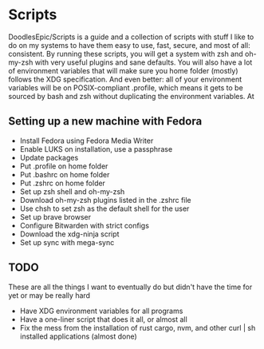 # Scripts

DoodlesEpic/Scripts is a guide and a collection of scripts with stuff I like to do on my systems to have them easy to use, fast, secure, and most of all: consistent.
By running these scripts, you will get a system with zsh and oh-my-zsh with very useful plugins and sane defaults.
You will also have a lot of environment variables that will make sure you home folder (mostly) follows the XDG specification.
And even better: all of your environment variables will be on POSIX-compliant .profile, which means it gets to be sourced by bash and zsh without duplicating the environment variables.
At

## Setting up a new machine with Fedora

- Install Fedora using Fedora Media Writer
- Enable LUKS on installation, use a passphrase
- Update packages
- Put .profile on home folder
- Put .bashrc on home folder
- Put .zshrc on home folder
- Set up zsh shell and oh-my-zsh
- Download oh-my-zsh plugins listed in the .zshrc file
- Use chsh to set zsh as the default shell for the user
- Set up brave browser
- Configure Bitwarden with strict configs
- Download the xdg-ninja script
- Set up sync with mega-sync

## TODO

These are all the things I want to eventually do but didn't have the time for yet or may be really hard

- Have XDG environment variables for all programs
- Have a one-liner script that does it all, or almost all
- Fix the mess from the installation of rust cargo, nvm, and other curl | sh installed applications (almost done)
